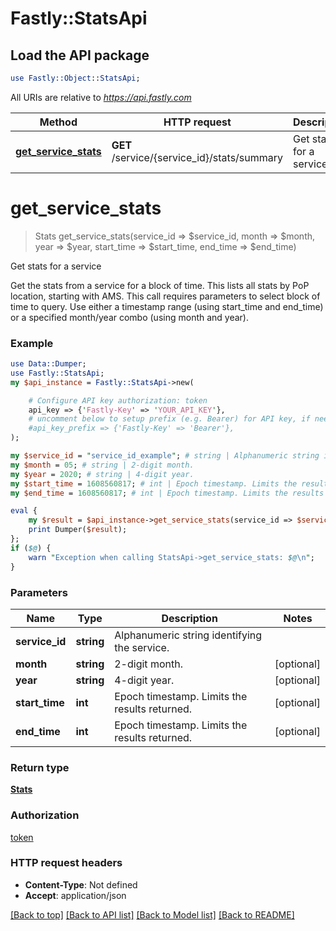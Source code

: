 # Fastly::StatsApi

## Load the API package
```perl
use Fastly::Object::StatsApi;
```

All URIs are relative to *https://api.fastly.com*

Method | HTTP request | Description
------------- | ------------- | -------------
[**get_service_stats**](StatsApi.md#get_service_stats) | **GET** /service/{service_id}/stats/summary | Get stats for a service


# **get_service_stats**
> Stats get_service_stats(service_id => $service_id, month => $month, year => $year, start_time => $start_time, end_time => $end_time)

Get stats for a service

Get the stats from a service for a block of time. This lists all stats by PoP location, starting with AMS. This call requires parameters to select block of time to query. Use either a timestamp range (using start_time and end_time) or a specified month/year combo (using month and year).

### Example
```perl
use Data::Dumper;
use Fastly::StatsApi;
my $api_instance = Fastly::StatsApi->new(

    # Configure API key authorization: token
    api_key => {'Fastly-Key' => 'YOUR_API_KEY'},
    # uncomment below to setup prefix (e.g. Bearer) for API key, if needed
    #api_key_prefix => {'Fastly-Key' => 'Bearer'},
);

my $service_id = "service_id_example"; # string | Alphanumeric string identifying the service.
my $month = 05; # string | 2-digit month.
my $year = 2020; # string | 4-digit year.
my $start_time = 1608560817; # int | Epoch timestamp. Limits the results returned.
my $end_time = 1608560817; # int | Epoch timestamp. Limits the results returned.

eval {
    my $result = $api_instance->get_service_stats(service_id => $service_id, month => $month, year => $year, start_time => $start_time, end_time => $end_time);
    print Dumper($result);
};
if ($@) {
    warn "Exception when calling StatsApi->get_service_stats: $@\n";
}
```

### Parameters

Name | Type | Description  | Notes
------------- | ------------- | ------------- | -------------
 **service_id** | **string**| Alphanumeric string identifying the service. | 
 **month** | **string**| 2-digit month. | [optional] 
 **year** | **string**| 4-digit year. | [optional] 
 **start_time** | **int**| Epoch timestamp. Limits the results returned. | [optional] 
 **end_time** | **int**| Epoch timestamp. Limits the results returned. | [optional] 

### Return type

[**Stats**](Stats.md)

### Authorization

[token](../README.md#token)

### HTTP request headers

 - **Content-Type**: Not defined
 - **Accept**: application/json

[[Back to top]](#) [[Back to API list]](../README.md#documentation-for-api-endpoints) [[Back to Model list]](../README.md#documentation-for-models) [[Back to README]](../README.md)

